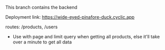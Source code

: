 This branch contains the backend

Deployment link: https://wide-eyed-pinafore-duck.cyclic.app

routes: /products, /users

- Use with page and limit query when getting all products, else it'll take over a minute to get all data
